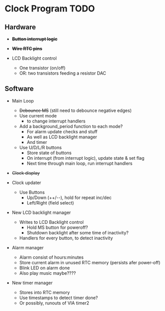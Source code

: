 # Clock Program TODO

## Hardware
  * ~~**Button interrupt logic**~~
  * ~~**Wire RTC pins**~~

  * LCD Backlight control
    - One transistor (on/off)
    - OR: two transistors feeding a resistor DAC

## Software
  * Main Loop
    - ~~Debounce MS~~ (still need to debounce negative edges)
    - Use current mode
      * to change interrupt handlers
    - Add a background_period function to each mode?
      * For alarm update checks and stuff
      * As well as LCD backlight manager
      * And timer
    - Use U/D/L/R buttons
      * Store state of buttons
      * On interrupt (from interrupt logic), update state & set flag
      * Next time through main loop, run interrupt handlers


  * ~~Clock display~~

  * Clock updater
    - Use Buttons
      * Up/Down (++/--), hold for repeat inc/dec
      * Left/Right (field select)

  * New LCD backlight manager
    - Writes to LCD Backlight control
      * Hold MS button for poweroff?
      * Shutdown backlight after some time of inactivity?
    - Handlers for every button, to detect inactivity

  * Alarm manager
    - Alarm consist of hours:minutes
    - Store current alarm in unused RTC memory (persists afer power-off)
    - Blink LED on alarm done
    - Also play music maybe????

  * New timer manager
    - Stores into RTC memory
    - Use timestamps to detect timer done?
    - Or possibly, runouts of VIA timer2
